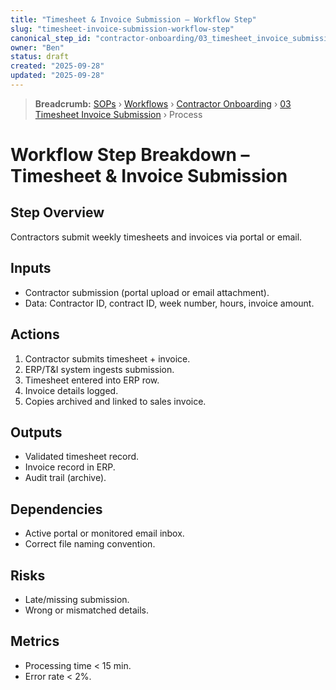 ```yaml
---
title: "Timesheet & Invoice Submission – Workflow Step"
slug: "timesheet-invoice-submission-workflow-step"
canonical_step_id: "contractor-onboarding/03_timesheet_invoice_submission"
owner: "Ben"
status: draft
created: "2025-09-28"
updated: "2025-09-28"
---
```


> **Breadcrumb:** [SOPs](/docs/sop/README.md) › [Workflows](/docs/sop/workflow/README.md) › [Contractor Onboarding](../) › [03 Timesheet Invoice Submission](../03_timesheet_invoice_submission/README.md) › Process


# Workflow Step Breakdown – Timesheet & Invoice Submission

## Step Overview
Contractors submit weekly timesheets and invoices via portal or email.

## Inputs
- Contractor submission (portal upload or email attachment).  
- Data: Contractor ID, contract ID, week number, hours, invoice amount.  

## Actions
1. Contractor submits timesheet + invoice.  
2. ERP/T&I system ingests submission.  
3. Timesheet entered into ERP row.  
4. Invoice details logged.  
5. Copies archived and linked to sales invoice.  

## Outputs
- Validated timesheet record.  
- Invoice record in ERP.  
- Audit trail (archive).  

## Dependencies
- Active portal or monitored email inbox.  
- Correct file naming convention.  

## Risks
- Late/missing submission.  
- Wrong or mismatched details.  

## Metrics
- Processing time < 15 min.  
- Error rate < 2%.  
